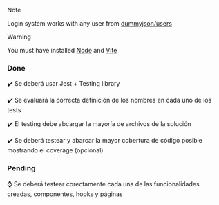 > [!NOTE]
> Login system works with any user from [dummyjson/users](https://dummyjson.com/docs/users#users-all)

> [!WARNING]
> You must have installed [Node](https://nodejs.org/en) and [Vite](https://es.vitejs.dev/)

### Done
✔️ Se deberá usar Jest + Testing library

✔️ Se evaluará la correcta definición de los nombres en cada uno de los tests

✔️ El testing debe abcargar la mayoría de archivos de la solución

✔️ Se deberá testear y abarcar la mayor cobertura de código posible mostrando el coverage (opcional)

### Pending
⌚ Se deberá testear corectamente cada una de las funcionalidades creadas, componentes, hooks y páginas
